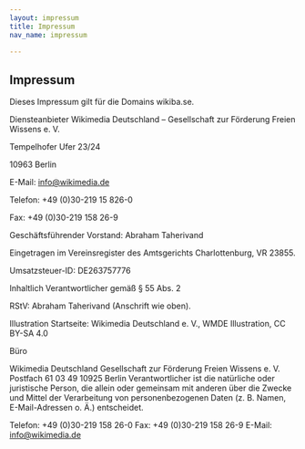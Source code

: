 ```yaml
---
layout: impressum
title: Impressum
nav_name: impressum

---
```

## Impressum

Dieses Impressum gilt für die Domains wikiba.se. 

Diensteanbieter
Wikimedia Deutschland – Gesellschaft zur Förderung Freien Wissens e. V.

Tempelhofer Ufer 23/24

10963 Berlin

E-Mail: info@wikimedia.de

Telefon: +49 (0)30-219 15 826-0

Fax: +49 (0)30-219 158 26-9

Geschäftsführender Vorstand: Abraham Taherivand

Eingetragen im Vereinsregister des Amtsgerichts Charlottenburg, VR 23855. 

Umsatzsteuer-ID: DE263757776

Inhaltlich Verantwortlicher gemäß § 55 Abs. 2

RStV: Abraham Taherivand (Anschrift wie oben).

Illustration Startseite: Wikimedia Deutschland e. V., WMDE Illustration, CC BY-SA 4.0

Büro

Wikimedia Deutschland
Gesellschaft zur Förderung Freien Wissens e. V.
Postfach 61 03 49
10925 Berlin
Verantwortlicher ist die natürliche oder juristische Person, die allein oder gemeinsam mit anderen über die Zwecke und Mittel der Verarbeitung von personenbezogenen Daten (z. B. Namen, E-Mail-Adressen o. Ä.) entscheidet.

Telefon: +49 (0)30-219 158 26-0
Fax: +49 (0)30-219 158 26-9
E-Mail: info@wikimedia.de
